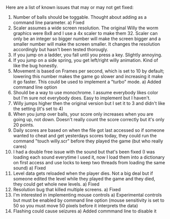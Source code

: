 Here are a list of known issues that may or may not get fixed:

1)  Number of balls should be toggable.  Thought about adding as a command line parameter.
    a)  Fixed
2)  Scaler assumes a wide screen resolution.  The original Willy the worm graphics were 8x8 and I use a 4x scaler to make them 32.  Scaler can only be an integer so bigger number will make the screen bigger and a smaller number will make the screen smaller.  It changes the resolution accordingly but hasn't been tested thorougly.  
3)  If you jump on a ladder, you fall until you press a key.  Slightly annoying.
4)  If you jump on a side spring, you get left/right willy animation.  Kind of like the bug honestly.
5)  Movement is based on Frames per second, which is set to 10 by default;  lowering this number makes the game go slower and increasing it make it go faster.  This could be used to implement a "turbo" mode.
    a)  Added command line option
6)  Should be a way to use monochrome.  I assume everybody likes color but I'm sure not everybody does.  Easy to implement but I haven't.
7)  Willy jumps higher then the original version but I set it to 3 and didn't like the setting (it's set to 4)
8)  When you jump over balls, your score only increases when you are going up, not down.  Doesn't really count the score correctly but it's only 20 points.
9)  Daily scores are based on when the file got last accessed so if someone wanted to cheat and get yesterdays scores today, they could run the command "touch willy.scr" before they played the game (but who really cares)
10)  I had a double free issue with the sound but that's been fixed (I was loading each sound everytime I used it, now I load them into a dictionary on first access and use locks to keep two threads from loading the same sound)
    a)  Fixed
11)  Level data gets reloaded when the player dies.  Not a big deal but if someone edited the level while they played the game and they died, they could get whole new levels.
    a)  Fixed
12)  Resolution bug that killed multiple screens.
    a)  Fixed
13)  I'm interested in implementing mouse controls
    a)  Experimental controls but must be enabled by command line option (mouse sensitivity is set to 50 so you must move 50 pixels before it interprets the data)
14)  Flashing could cause seizures
    a)  Added commmand line to disable it

